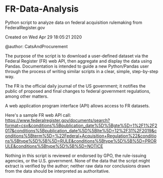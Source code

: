 # FR-Data-Analysis
Python script to analyze data on federal acquisition rulemaking from FederalRegister.gov

Created on Wed Apr 29 18:05:21 2020

@author: CatsAndProcurement

The purpose of the script is to download a user-defined dataset via the Federal Register (FR) web API, then aggregate and display the data using Pandas. Documentation is intended to guide a new Python/Pandas user through the process of writing similar scripts in a clear, simple, step-by-step way.

The FR is the official daily journal of the US government; it notifies the public of proposed and final changes to federal government regulations, among other matters.

A web application program interface (API) allows access to FR datasets.

Here's a sample FR web API call:
https://www.federalregister.gov/documents/search?format=csv&conditions%5Bpublication_date%5D%5Bgte%5D=1%2F1%2F2017&conditions%5Bpublication_date%5D%5Blte%5D=12%2F31%2F2019&conditions%5Bterm%5D=%22Federal+Acquisition+Regulation%22&conditions%5Btype%5D%5B%5D=RULE&conditions%5Btype%5D%5B%5D=PRORULE&conditions%5Btype%5D%5B%5D=NOTICE

Nothing in this script is reviewed or endorsed by GPO, the rule-issuing agencies, or the U.S. government. None of the data that the script might extract is verified by the author; neither raw data nor conclusions drawn from the data should be interpreted as authoritative.
